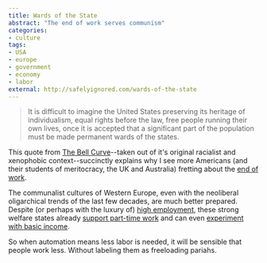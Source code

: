 ```yaml
---
title: Wards of the State
abstract: "The end of work serves communism"
categories:
- culture
tags:
- USA
- europe
- government
- economy
- labor
external: http://safelyignored.com/wards-of-the-state
---
```


> It is difficult to imagine the United States preserving its heritage of individualism, equal rights before the law, free people running their own lives, once it is accepted that a significant part of the population must be made permanent wards of the states.

This quote from [The Bell Curve](https://www.goodreads.com/book/show/223556.The_Bell_Curve)--taken out of it's original racialist and xenophobic context--succinctly explains why I see more Americans (and their students of meritocracy, the UK and Australia) fretting about the [end of work](http://www.economist.com/blogs/freeexchange/2014/02/labour-markets-0).

The communalist cultures of Western Europe, even with the neoliberal oligarchical trends of the last few decades, are much better prepared. Despite (or perhaps with the luxury of) [high employment](http://www.nytimes.com/2014/12/18/upshot/nordic-nations-show-that-big-safety-net-can-allow-for-leap-in-employment-rate-.html), these strong welfare states already [support part-time work](http://www.economist.com/blogs/economist-explains/2015/05/economist-explains-12) and can even [experiment with basic income](http://www.dutchnews.nl/news/archives/2015/06/utrecht-city-council-to-begin-experiments-with-a-basic-income/).

So when automation means less labor is needed, it will be sensible that people work less. Without labeling them as freeloading pariahs.
